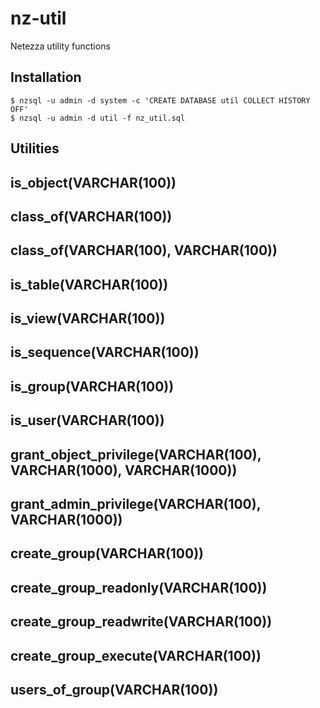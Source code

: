 nz-util
=======

Netezza utility functions

Installation
------------

    $ nzsql -u admin -d system -c 'CREATE DATABASE util COLLECT HISTORY OFF'
    $ nzsql -u admin -d util -f nz_util.sql

Utilities
---------

## is_object(VARCHAR(100))

## class_of(VARCHAR(100))

## class_of(VARCHAR(100), VARCHAR(100))

## is_table(VARCHAR(100))

## is_view(VARCHAR(100))

## is_sequence(VARCHAR(100))

## is_group(VARCHAR(100))

## is_user(VARCHAR(100))

## grant_object_privilege(VARCHAR(100), VARCHAR(1000), VARCHAR(1000))

## grant_admin_privilege(VARCHAR(100), VARCHAR(1000))

## create_group(VARCHAR(100))

## create_group_readonly(VARCHAR(100))

## create_group_readwrite(VARCHAR(100))

## create_group_execute(VARCHAR(100))

## users_of_group(VARCHAR(100))


